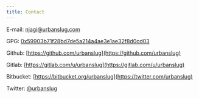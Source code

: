 ```yaml
---
title: Contact
---
```


E-mail:    [njagi@urbanslug.com](mailto:njagi@urbanslug.com)

GPG:       [0x59903b71f28bd7de5a214a4ae3e1ae32f8d0cd03](/downloads/f8d0cd03-urbanslug-key.asc)

Github:    [https://github.com/urbanslug](https://github.com/urbanslug)

Gitlab:    [https://gitlab.com/u/urbanslug](https://gitlab.com/u/urbanslug)

Bitbucket: [https://bitbucket.org/urbanslug](https://twitter.com/urbanslug)

Twitter:   [\@urbanslug](https://twitter.com/urbanslug)
